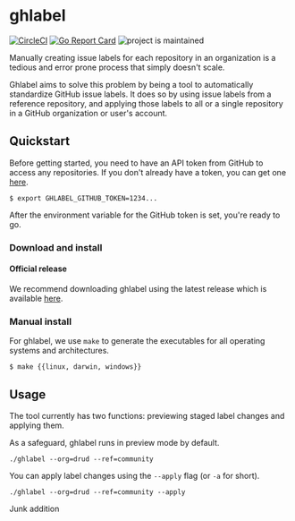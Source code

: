 # ghlabel

[![CircleCI](https://circleci.com/gh/drud/ghlabel.svg?style=shield)](https://circleci.com/gh/drud/ghlabel) [![Go Report Card](https://goreportcard.com/badge/drud/ghlabel)](https://goreportcard.com/report/drud/ghlabel) ![project is maintained](https://img.shields.io/maintenance/yes/2017.svg)

Manually creating issue labels for each repository in an organization is a tedious and error prone process that simply doesn't scale.

Ghlabel aims to solve this problem by being a tool to automatically standardize GitHub issue labels.
It does so by using issue labels from a reference repository, and applying those labels to all or
a single repository in a GitHub organization or user's account.

## Quickstart
Before getting started, you need to have an API token from GitHub to access any repositories. If you don't already have a token, you can get one [here](https://github.com/settings/tokens).
```
$ export GHLABEL_GITHUB_TOKEN=1234...
```
After the environment variable for the GitHub token is set, you're ready to go.

### Download and install

#### Official release
We recommend downloading ghlabel using the latest release which is available [here](https://github.com/drud/ghlabel/releases).

### Manual install
For ghlabel, we use `make` to generate the executables for all operating systems and architectures.
```
$ make {{linux, darwin, windows}}
```

## Usage
The tool currently has two functions: previewing staged label changes and applying them.

As a safeguard, ghlabel runs in preview mode by default.
```
./ghlabel --org=drud --ref=community
```
You can apply label changes using the `--apply` flag (or `-a` for short).
```
./ghlabel --org=drud --ref=community --apply
```

Junk addition

